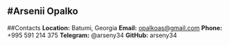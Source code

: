 #Arsenii Opalko
----------------
##Contacts
**Location:** Batumi, Georgia
**Email:** opalkoas@gmail.com
**Phone:** +995 591 214 375
**Telegram:** @arseny34
**GitHub:** arseny34
